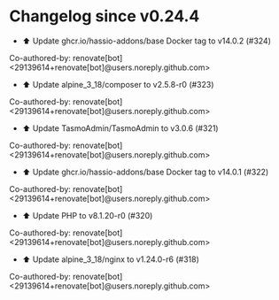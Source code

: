 # Changelog since v0.24.4
- ⬆️ Update ghcr.io/hassio-addons/base Docker tag to v14.0.2 (#324)

Co-authored-by: renovate[bot] <29139614+renovate[bot]@users.noreply.github.com> 
- ⬆️ Update alpine_3_18/composer to v2.5.8-r0 (#323)

Co-authored-by: renovate[bot] <29139614+renovate[bot]@users.noreply.github.com> 
- ⬆️ Update TasmoAdmin/TasmoAdmin to v3.0.6 (#321)

Co-authored-by: renovate[bot] <29139614+renovate[bot]@users.noreply.github.com> 
- ⬆️ Update ghcr.io/hassio-addons/base Docker tag to v14.0.1 (#322)

Co-authored-by: renovate[bot] <29139614+renovate[bot]@users.noreply.github.com> 
- ⬆️ Update PHP to v8.1.20-r0 (#320)

Co-authored-by: renovate[bot] <29139614+renovate[bot]@users.noreply.github.com> 
- ⬆️ Update alpine_3_18/nginx to v1.24.0-r6 (#318)

Co-authored-by: renovate[bot] <29139614+renovate[bot]@users.noreply.github.com> 
